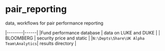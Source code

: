 # pair_reporting
data, workflows for pair performance reporting

|--------|------|
|Fund performance database | data on LUKE and DUKE |
| BLOOMBERG | security price and static |
|``N:\Depts\Share\UK Alpha Team\Analytics``| results directory |


